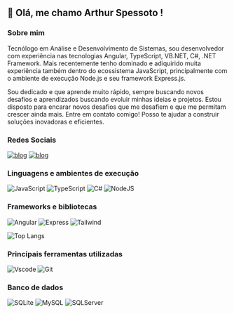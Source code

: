 ## 🚀 Olá, me chamo Arthur Spessoto !

### Sobre mim
Tecnólogo em Análise e Desenvolvimento de Sistemas, sou desenvolvedor com experiência nas tecnologias Angular, TypeScript, VB.NET, C#, .NET Framework. Mais recentemente tenho dominado e adiquirido muita experiência também dentro do ecossistema JavaScript, principalmente com o ambiente de execução Node.js e seu framework Express.js. 


Sou dedicado e que aprende muito rápido, sempre buscando novos desafios e aprendizados buscando evoluir minhas ideias e projetos. Estou disposto para encarar novos desafios que me desafiem e que me permitam crescer ainda mais. Entre em contato comigo! Posso te ajudar a construir soluções inovadoras e eficientes.

### Redes Sociais
[![blog](https://img.shields.io/badge/Instagram-E4405F?style=for-the-badge&logo=instagram&logoColor=white)](https://www.instagram.com/arthur_spessoto/)
[![blog](https://img.shields.io/badge/LinkedIn-0077B5?style=for-the-badge&logo=linkedin&logoColor=white)](https://www.linkedin.com/in/artspessoto/)

### Linguagens e ambientes de execução
![JavaScript](https://img.shields.io/badge/javascript-%23323330.svg?style=for-the-badge&logo=javascript&logoColor=%23F7DF1E)
![TypeScript](https://img.shields.io/badge/TypeScript-007ACC?style=for-the-badge&logo=typescript&logoColor=white)
![C#](https://img.shields.io/badge/C%23-239120?style=for-the-badge&logo=c-sharp&logoColor=white)
![NodeJS](https://img.shields.io/badge/node.js-6DA55F?style=for-the-badge&logo=node.js&logoColor=white)

### Frameworks e bibliotecas
![Angular](https://img.shields.io/badge/Angular-DD0031?style=for-the-badge&logo=angular&logoColor=white)
![Express](https://img.shields.io/badge/express.js-%23404d59.svg?style=for-the-badge&logo=express&logoColor=%2361DAFB)
![Tailwind](https://img.shields.io/badge/tailwindcss-%2338B2AC.svg?style=for-the-badge&logo=tailwind-css&logoColor=white)

![Top Langs](https://github-readme-stats.vercel.app/api/top-langs/?username=Artspessoto&layout=compact)

### Principais ferramentas utilizadas
![Vscode](https://img.shields.io/badge/Vscode-007ACC?style=for-the-badge&logo=visual-studio-code&logoColor=white)
![Git](https://img.shields.io/badge/GIT-E44C30?style=for-the-badge&logo=git&logoColor=white)

### Banco de dados 
![SQLite](https://img.shields.io/badge/sqlite-%2307405e.svg?style=for-the-badge&logo=sqlite&logoColor=white)
![MySQL](https://img.shields.io/badge/MySQL-00000F?style=for-the-badge&logo=mysql&logoColor=white)
![SQLServer](https://img.shields.io/badge/Microsoft_SQL_Server-CC2927?logo=microsoft-sql-server&logoColor=white&style=for-the-badge)

